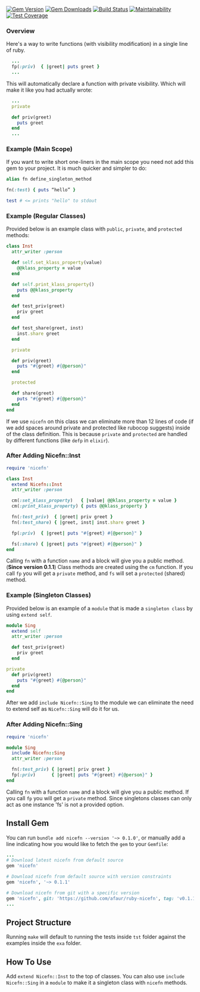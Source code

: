 [![Gem Version](https://badge.fury.io/rb/nicefn.svg)](https://rubygems.org/gems/nicefn)
[![Gem Downloads](https://ruby-gem-downloads-badge.herokuapp.com/nicefn?color=brightgreen&type=total)](https://rubygems.org/gems/nicefn)
[![Build Status](https://travis-ci.org/afaur/ruby-nicefn.svg?branch=master)](https://travis-ci.org/afaur/ruby-nicefn)
[![Maintainability](https://api.codeclimate.com/v1/badges/6e10f0a9ac5b168e8821/maintainability)](https://codeclimate.com/github/afaur/ruby-nicefn/maintainability)
[![Test Coverage](https://api.codeclimate.com/v1/badges/6e10f0a9ac5b168e8821/test_coverage)](https://codeclimate.com/github/afaur/ruby-nicefn/test_coverage)

### Overview
Here's a way to write functions (with visibility modification) in a single line of ruby.
```rb
  ...
  fp(:priv)  { |greet| puts greet }
  ...
```
This will automatically declare a function with private visibility. Which will
make it like you had actually wrote:
```rb
  ...
  private

  def priv(greet)
    puts greet
  end
  ...
```

### Example (Main Scope)
If you want to write short one-liners in the main scope you need not add this gem
to your project. It is much quicker and simpler to do:
```rb
alias fn define_singleton_method

fn(:test) { puts “hello” }

test # <= prints "hello" to stdout
```

### Example (Regular Classes)
Provided below is an example class with `public`, `private`, and `protected` methods:
```rb
class Inst
  attr_writer :person

  def self.set_klass_property(value)
    @@klass_property = value
  end

  def self.print_klass_property()
    puts @@klass_property
  end

  def test_priv(greet)
    priv greet
  end

  def test_share(greet, inst)
    inst.share greet
  end

  private

  def priv(greet)
    puts "#{greet} #{@person}"
  end

  protected

  def share(greet)
    puts "#{greet} #{@person}"
  end
end
```
If we use `nicefn` on this class we can eliminate more than 12 lines of code (if
we add spaces around private and protected like rubocop suggests) inside of the
class definition. This is because `private` and `protected` are handled by
different functions (like `defp` in `elixir`).

### After Adding Nicefn::Inst
```rb
require 'nicefn'

class Inst
  extend Nicefn::Inst
  attr_writer :person

  cm(:set_klass_property)   { |value| @@klass_property = value }
  cm(:print_klass_property) { puts @@klass_property }

  fn(:test_priv)  { |greet| priv greet }
  fn(:test_share) { |greet, inst| inst.share greet }

  fp(:priv)  { |greet| puts "#{greet} #{@person}" }

  fs(:share) { |greet| puts "#{greet} #{@person}" }
end
```
Calling `fn` with a function `name` and a block will give you a public method.
(**Since version 0.1.1**) Class methods are created using the `cm` function.
If you call `fp` you will get a `private` method, and `fs` will set a
`protected` (shared) method.

### Example (Singleton Classes)
Provided below is an example of a `module` that is made a `singleton class` by using
`extend self`.
```rb
module Sing
  extend self
  attr_writer :person

  def test_priv(greet)
    priv greet
  end

private
  def priv(greet)
    puts "#{greet} #{@person}"
  end
end
```
After we add `include Nicefn::Sing` to the module we can eliminate the need to
extend self as `Nicefn::Sing` will do it for us.

### After Adding Nicefn::Sing
```rb
require 'nicefn'

module Sing
  include Nicefn::Sing
  attr_writer :person

  fn(:test_priv) { |greet| priv greet }
  fp(:priv)      { |greet| puts "#{greet} #{@person}" }
end
```
Calling `fn` with a function `name` and a block will give you a public method.
If you call `fp` you will get a `private` method. Since singletons classes can
only act as one instance 'fs' is not a provided option.

## Install Gem
You can run `bundle add nicefn --version '~> 0.1.0'`, or manually add a line
indicating how you would like to fetch the `gem` to your `Gemfile`:
```rb
...
# Download latest nicefn from default source
gem 'nicefn'

# Download nicefn from default source with version constraints
gem 'nicefn', '~> 0.1.1'

# Download nicefn from git with a specific version
gem 'nicefn', git: 'https://github.com/afaur/ruby-nicefn', tag: 'v0.1.1'
...
```

## Project Structure
Running `make` will default to running the tests inside `tst` folder against the
examples inside the `exa` folder.

## How To Use
Add `extend Nicefn::Inst` to the top of classes. You can also use `include
Nicefn::Sing` in a `module` to make it a singleton class with `nicefn` methods.
